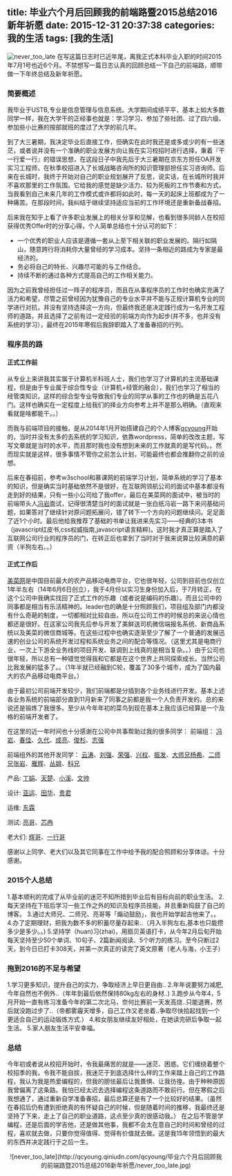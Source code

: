 title: 毕业六个月后回顾我的前端路暨2015总结2016新年祈愿
date: 2015-12-31 20:37:38
categories: 我的生活
tags: [我的生活]
---

![never_too_late](http://qcyoung.qiniudn.com/qcyoung/毕业六个月后回顾我的前端路暨2015总结2016新年祈愿/2015_2016.jpg)
在写这篇日志时已近年尾，离我正式本科毕业入职的时间2015年7月1号也近6个月。不禁想写一篇日志认真的回顾总结一下自己的前端路，顺带做一下年终总结及新年祈愿。

### 简要概述

我毕业于USTB,专业是信息管理与信息系统。大学期间成绩平平，基本上如大多数同学一样，我在大学干的正经事也就是：学习学习、参加了些社团、过了四六级、参加些小比赛的按部就班的度过了大学的前几年。

到了大三暑期，我决定毕业后直接工作，但确实在此时我还是或多或少的有一些迷茫，或者说并没有一个准确的职业发展方向让我在实习校招时进行选择，秉着『干一行爱一行』的错误思想，在这段日子中我先后于大三暑期在京东方担任OA开发实习工程师，在秋季校招进入了长城战略咨询所的知识管理部担任实习咨询师。后来在长城时，我终于开始对自己的职业规划展开了反思，说实话，在长城所时我并不喜欢那里的工作氛围。它给我的感觉是缺少活力、较为死板的工作节奏和方式，当我看到自己未来几年的工作模式或许都将如此时，每一天的起床上班都成为了一种痛苦。在那段时间，我纠结于继续坚持适应当前的工作环境还是重新备战春招。

后来我在知乎上看了许多职业发展上的相关分享和见解，也看到很多同龄人在校招获得优秀Offer时的分享心得，个人简单总结也十分认可的如下：
- 一个优秀的职业人应该是遵循一套从上至下相关联的职业发展的。隔行如隔山，随意跨行将消耗你大量曾经的学习成本。坚持一条相近的路成为专家是最经济的。
- 务必将自己的特长、兴趣尽可能的与工作结合。
- 持续不断的通过各种方式提高自己的工作相关能力。

因为之前我曾经担任过一阵子的程序员，而且在从事程序员的工作时也确实充满了活力和希望，尽管之前曾经因为犹豫自己的专业水平并不能与正规计算机专业的同学进行对抗，并没有坚持选择这一方向，但最终我还是决定践行成为一名开发工程师的道路，并且选择了之前有过一定经验的前端方向作为起步(并不多，也并没有系统的学习），最终在2015年寒假后我辞职踏入了准备春招的行列。

### 程序员的路

#### 正式工作前

从专业上来讲我其实属于计算机半科班人士，我们也学习了计算机的主流基础课程，但是由于专业属于综合性专业（计算机+经管的融合），我们也学习了相当的经管类知识，这样的综合型专业导致我们专业的同学从事的工作也的确是五花八门。这样也确实在一定程度上给我们的择业方向参考上并不是那么明确。（直观来看就是啥都能干。。）

而我与前端项目的接触，是从2014年1月开始搭建自己的个人博客[qcyoung](http://qcyoung.com)开始的，当时并没有太多的去系统的学习知识，依靠wordpress，简单的改改主题，写写文章就是当时的水平，而且那时我也没有想到未来的工作就真的是写代码。。然而现实就是这样，很多事情不管你之前怎么计划，可能最终也都会推翻你之前的设想。

后来在春招前，参考w3school和慕课网的前端学习计划，简单系统的学习了基本的知识，但是确实当时基础依然不是很好，在互联网领航公司的面试中基本都没有走到好的结果，只有一些小公司给了我offer，最后在美菜网的面试中，被当时的前端带头人[冯岩](https://www.zhihu.com/people/feng-yan)面试，记得很清楚当时的面试就是一张白纸冯岩一路下来问基础问题，如果答对了继续针对原问题拓展问，错了转下一个方向的问题继续问。足足面了近1个小时。最后他给我推荐了基础的书单让我进来先实习——经典的3本书（javascript红皮书,css权威指南,javascript语言精粹)。这时我才真正算是踏入了互联网公司行业的程序员的门，在转正后也拿到了当时对于我来说算比较满意的薪资（半狗左右。。）

#### 正式工作后

[美菜网](http://www.meicai.cn/)是中国目前最大的农产品移动电商平台，它也很年轻，公司到目前也仅创立1年半左右（14年6月6日创立），我于4月份以实习生身份加入后，于7月转正，在这个公司中我确实找回了正式工作的乐趣（或者说是编码的乐趣）。而且公司中的同事都是相当有乐活精神的。leader也的确是十分照顾我们，项目组及部门内都没有什么奇葩的制度，一切都相对比较自由，所以在公司工作的时候总的来说心情也都还是很好。在这家公司我先后参与开发了美鲜送司机微信端报名系统、新商品系统以及美菜的微信商城等。在这些过程中也确实逐渐至少了解了一个普通的发展迅速的创业公司的系统开发过程和系统业务之间的配合等情况。（这里尤其是电商行业，一次上下游全业务线的项目开发、联调到上线真的是相当复杂。。）由于公司也很年轻，所以总有一种错觉觉得我和它都是在这个世界上共同探索成长。当然公司比我发展的猛多了。。（1年半就已经融到C轮，覆盖了30多个城市，成为了国内最大的农产品移动电商平台。）

由于最初公司前端开发较少，我们前端都是分插到各个业务线进行开发。基本上述各业务系统的前端部分直到11月新来了同事之前都是我一个人负责开发的。总的来说还是锻炼了我很多。至少从今年年初的菜鸟到现在基本上我应该已经算是一个及格的前端开发者了。

在这里的近一年时间也十分感谢在公司中共事帮助过我的很多同学：
前端组：
[冯岩](https://www.zhihu.com/people/feng-yan)、[春佳](https://github.com/silvialiu)、[久代](https://github.com/cuijiudai)、[成亮](https://github.com/yamakasiluke)、[俊杉]()、[志强]()

前端组外的其他开发同学：
[云涛](https://github.com/albertyann)、[刘强]()、[荣强]()、[兴权]()、[振发]()、[大师兄杨希]()、[二师兄张岩]()、[雁辉]()、[丛姐]()、[科兄]()

产品:
[丁娟]()、[天楚]()、[小溪]()、[文帅]()

设计:
[亚运]()、[田华]()、[贵君]()

运维:
[东霖]()

测试:
[亮哥]()、[芯冉]()

老大们:
[辉哥]()、[一行哥]()

感谢以上同学、老大们以及其它同事在工作中给予我的配合照顾和分享体谅。十分感谢。

### 2015个人总结
1.基本顺利的完成了从毕业前的迷茫不知所措到毕业后有目标向前的职业生活。
2.每天坚持在下班后学习一些工作之外的知识及程序员技能，并且重新捣鼓了自己的博客。
3.通过大师兄、二师兄、亮哥等「煽动鼓励」，我也开始学起吉他来了。。
4.办了定期理财，把我为数不多的积蓄尽量存起来..（月入半狗左右,基本也只能攒多少是多少。。)
5.坚持学（huan)习(zhai)，用扇贝英语打卡，从今年2月后旬开始每天坚持至少50个单词、10句子、2篇新闻阅读、5个听力的练习。至今只断过2天，到今日已打卡308天，并第一次真正的读完了英文原著（老人与海，小王子）

### 拖到2016的不足与希望
1.学习更多知识，提升自己的实力，争取经济上早日更自由..
2.年年说要努力减肥,今年自然也不例外..（年年到最后依然保持80kg左右的身材..)
3.跑步从今年4，5月开始一直有练习准备今年的第二次北马，奈何比赛前一天发高烧..只能退赛，然后就没跑过步了..（帝都雾霾天增多，自己工作又老坐着..争取尽快拾起找到一个更适合自己的运动锻炼方式.）
4.和女朋友继续友好相处，在她读完研后争取一起生活。
5.家人朋友生活平安幸福。

### 总结

今年初或者说从校招开始时，令我最痛苦的就是——迷茫、困惑。它们缠绕着整个校招季的我，令我不能自拔，我迷茫于到底选择什么样的工作来踏上自己的工作路程，我认为我是热爱编程的，但我的胆怯最后让我畏惧、让我彷徨。由于种种原因我曾偏离了这条路。我怕已经太迟去选择编程这条道路而不敢前行。但在寒假之后我想通了，通过重新自学准备春招，最后总算还是有了一个比较好的结果。（虽然在春招后仍有遭到拒绝真的有怀疑自己的时候，但是随着时间的推移，我最终还是坚持了下来，走上了自己的职业道路，这点至少真的很感动我。）
在之后不管是学编程，还是后面的学吉他，还是做其他事，我都不会太在意自己的时间和曾经的过程，喜欢就去做，只要你觉得值得、觉得有价值就去做。这是我15年领悟到的最大的东西并决定践行于之后一生。
<div style="text-align: center;">
![never_too_late](http://qcyoung.qiniudn.com/qcyoung/毕业六个月后回顾我的前端路暨2015总结2016新年祈愿/never_too_late.jpg)
</div>





 